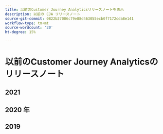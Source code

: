 ```yaml
---
title: 以前のCustomer Journey Analyticsリリースノートを表示
description: 以前の CJA リリースノート
source-git-commit: 0822b27006c79e88d463055ecb0f7172cda8e141
workflow-type: tm+mt
source-wordcount: '20'
ht-degree: 15%

---
```



# 以前のCustomer Journey Analyticsのリリースノート

## 2021


## 2020 年


## 2019
